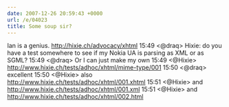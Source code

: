 ```yaml
---
date: 2007-12-26 20:59:43 +0000
url: /e/04023
title: Some soup sir?
---
```


Ian is a genius.
http://hixie.ch/advocacy/xhtml
15:49 <@draq> Hixie: do you have a test somewhere to see if my Nokia UA is parsing as XML or as SGML?
15:49 <@draq> Or I can just make my own
15:49 <@Hixie> http://www.hixie.ch/tests/adhoc/xhtml/mime-type/001
15:50 <@draq> excellent
15:50 <@Hixie> also http://www.hixie.ch/tests/adhoc/xhtml/001.xhtml
15:51 <@Hixie> and http://www.hixie.ch/tests/adhoc/xhtml/001.xml
15:51 <@Hixie> and http://www.hixie.ch/tests/adhoc/xhtml/002.html
